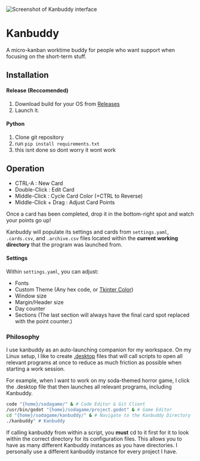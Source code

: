 ![Screenshot of Kanbuddy interface]()

# Kanbuddy
A micro-kanban worktime buddy for people who want support when focusing on the short-term stuff.

## Installation

#### Release (Reccomended)
1. Download build for your OS from [Releases](https://github.com/Nosler/kanbuddy/releases)
2. Launch it.

#### Python
1. Clone git repository
2. run ```pip install requirements.txt```
3. this isnt done so dont worry it wont work

## Operation
- CTRL-A : New Card
- Double-Click : Edit Card
- Middle-Click : Cycle Card Color (+CTRL to Reverse)
- Middle-Click + Drag : Adjust Card Points

Once a card has been completed, drop it in the bottom-right spot and watch your points go up!

Kanbuddy will populate its settings and cards from ``settings.yaml``, ``.cards.csv``, and ``.archive.csv`` files located within the **current working directory** that the program was launched from.

#### Settings
Within ``settings.yaml``, you can adjust:
- Fonts
- Custom Theme (Any hex code, or [Tkinter Color](https://www.wikipython.com/wp-content/uploads/Color-chart-capture-082321.jpg))
- Window size
- Margin/Header size
- Day counter
- Sections (The last section will always have the final card spot replaced with the point counter.)

### Philosophy
I use kanbuddy as an auto-launching companion for my workspace. On my Linux setup, I like to create [.desktop](https://wiki.archlinux.org/title/Desktop_entries) files that will call scripts to open all relevant programs at once to reduce as much friction as possible when starting a work session.

For example, when I want to work on my soda-themed horror game, I click the .desktop file that then launches all relevant programs, including Kanbuddy.
```bash
code "{home}/sodagame/" & # Code Editor & Git Client 
/usr/bin/godot "{home}/sodagame/project.godot" & # Game Editor
cd "{home}/sodagame/kanbuddy/" & # Navigate to the Kanbuddy Directory
./kanbuddy" # Kanbuddy
```
 If calling kanbuddy from within a script, you **must** cd to it first for it to look within the correct directory for its configuration files. This allows you to have as many different Kanbuddy instances as you have directories. I personally use a different kanbuddy instance for every project I have.

